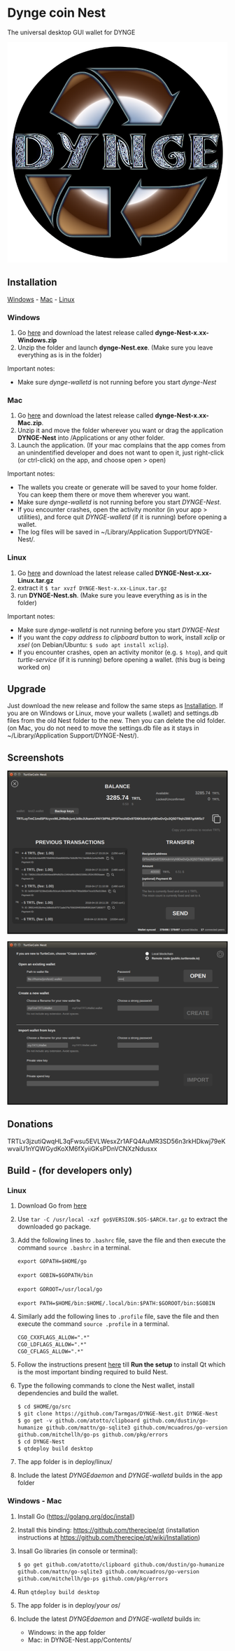# Dynge coin Nest

The universal desktop GUI wallet for DYNGE

![Logo](/turtlecoinnestlogo.png)

## Installation

[Windows](#windows) - [Mac](#mac) - [Linux](#linux)

### Windows

1. Go [here](https://github.com/Tarmgas/dynge-Nest/releases) and download the latest release called **dynge-Nest-x.xx-Windows.zip**
2. Unzip the folder and launch **dynge-Nest.exe**. (Make sure you leave everything as is in the folder)

Important notes:

* Make sure *dynge-walletd* is not running before you start *dynge-Nest*

### Mac

1. Go [here](https://github.com/Tarmgas/dynge-Nest/releases) and download the latest release called **dynge-Nest-x.xx-Mac.zip**.
2. Unzip it and move the folder wherever you want or drag the application **DYNGE-Nest** into /Applications or any other folder.
3. Launch the application. (If your mac complains that the app comes from an unindentified developer and does not want to open it, just right-click (or ctrl-click) on the app, and choose open > open)

Important notes:

* The wallets you create or generate will be saved to your home folder. You can keep them there or move them wherever you want.
* Make sure *dynge-walletd* is not running before you start *DYNGE-Nest*.
* If you encounter crashes, open the activity monitor (in your app > utilities), and force quit *DYNGE-walletd* (if it is running) before opening a wallet.
* The log files will be saved in ~/Library/Application Support/DYNGE-Nest/.

### Linux

1. Go [here](https://github.com/Tarmgas/dynge-Nest/releases) and download the latest release called **DYNGE-Nest-x.xx-Linux.tar.gz**
2. extract it
`$ tar xvzf DYNGE-Nest-x.xx-Linux.tar.gz`
3. run **DYNGE-Nest.sh**. (Make sure you leave everything as is in the folder)

Important notes:

* Make sure *dynge-walletd* is not running before you start *DYNGE-Nest*
* If you want the *copy address to clipboard* button to work, install *xclip* or *xsel* (on Debian/Ubuntu: `$ sudo apt install xclip`).
* If you encounter crashes, open an activity monitor (e.g. `$ htop`), and quit *turtle-service* (if it is running) before opening a wallet. (this bug is being worked on)

## Upgrade

Just download the new release and follow the same steps as [Installation](#installation).
If you are on Windows or Linux, move your wallets (.wallet) and settings.db files from the old Nest folder to the new. Then you can delete the old folder. (on Mac, you do not need to move the settings.db file as it stays in ~/Library/Application Support/DYNGE-Nest/).

## Screenshots

![Main Screen](/Screenshots/MainScreen.png)

![Open Wallet](/Screenshots/OpenWallet.png)

## Donations

TRTLv3jzutiQwqHL3qFwsu5EVLWesxZr1AFQ4AuMR3SD56n3rkHDkwj79eKwvaiU1nYQWGydKoXM6fXyiiGKsPDnVCNXzNdusxx

## Build - (for developers only)

### Linux

1. Download Go from [here](https://golang.org/dl/)

2. Use `tar -C /usr/local -xzf go$VERSION.$OS-$ARCH.tar.gz` to extract the downloaded go package.

3. Add the following lines to `.bashrc` file, save the file and then execute the command `source .bashrc` in a terminal.
    ```
    export GOPATH=$HOME/go

    export GOBIN=$GOPATH/bin

    export GOROOT=/usr/local/go

    export PATH=$HOME/bin:$HOME/.local/bin:$PATH:$GOROOT/bin:$GOBIN
    ```
4. Similarly add the following lines to `.profile` file, save the file and then execute the command `source .profile` in a terminal.
    ```
    CGO_CXXFLAGS_ALLOW=".*"
    CGO_LDFLAGS_ALLOW=".*"
    CGO_CFLAGS_ALLOW=".*"
    ```
5. Follow the instructions present [here](https://github.com/therecipe/qt/wiki/Installation-on-Linux) till **Run the setup** to install Qt which is the most important binding required to build Nest.
6. Type the following commands to clone the Nest wallet, install dependencies and build the wallet.
    ```
    $ cd $HOME/go/src
    $ git clone https://github.com/Tarmgas/DYNGE-Nest.git DYNGE-Nest
    $ go get -v github.com/atotto/clipboard github.com/dustin/go-humanize github.com/mattn/go-sqlite3 github.com/mcuadros/go-version github.com/mitchellh/go-ps github.com/pkg/errors
    $ cd DYNGE-Nest
    $ qtdeploy build desktop
    ```

1. The app folder is in deploy/linux/
1. Include the latest _DYNGEdaemon_ and _DYNGE-walletd_ builds in the app folder

### Windows - Mac

1. Install Go (https://golang.org/doc/install)

1. Install this binding: https://github.com/therecipe/qt (installation instructions at https://github.com/therecipe/qt/wiki/Installation)

1. Insall Go libraries (in console or terminal):
    ```
    $ go get github.com/atotto/clipboard github.com/dustin/go-humanize github.com/mattn/go-sqlite3 github.com/mcuadros/go-version github.com/mitchellh/go-ps github.com/pkg/errors
    ```

1. Run `qtdeploy build desktop`

1. The app folder is in deploy/*your os*/

1. Include the latest _DYNGEdaemon_ and _DYNGE-walletd_ builds in:
    * Windows: in the app folder
    * Mac: in DYNGE-Nest.app/Contents/
